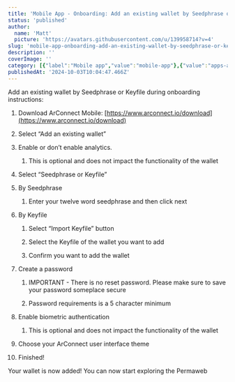 ```yaml
---
title: 'Mobile App - Onboarding: Add an existing wallet by Seedphrase or Keyfile'
status: 'published'
author:
  name: 'Matt'
  picture: 'https://avatars.githubusercontent.com/u/139958714?v=4'
slug: 'mobile-app-onboarding-add-an-existing-wallet-by-seedphrase-or-keyfile'
description: ''
coverImage: ''
category: [{"label":"Mobile app","value":"mobile-app"},{"value":"apps-and-connections","label":"Apps & connections"},{"value":"getting-started","label":"Getting started"}]
publishedAt: '2024-10-03T10:04:47.466Z'
---
```


Add an existing wallet by Seedphrase or Keyfile during onboarding instructions:

1. Download ArConnect Mobile: [https://www.arconnect.io/download](https://www.arconnect.io/download)

2. Select “Add an existing wallet”

3. Enable or don’t enable analytics.

    1. This is optional and does not impact the functionality of the wallet

    <!-- -->

    <!-- -->

    <!-- -->

4. Select “Seedphrase or Keyfile”

5. By Seedphrase

    1. Enter your twelve word seedphrase and then click next

    <!-- -->

    <!-- -->

    <!-- -->

6. By Keyfile

    1. Select “Import Keyfile” button

    2. Select the Keyfile of the wallet you want to add

    3. Confirm you want to add the wallet

    <!-- -->

    <!-- -->

    <!-- -->

7. Create a password

    1. IMPORTANT - There is no reset password. Please make sure to save your password someplace secure

    2. Password requirements is a 5 character minimum

    <!-- -->

    <!-- -->

    <!-- -->

8. Enable biometric authentication

    1. This is optional and does not impact the functionality of the wallet

    <!-- -->

    <!-- -->

    <!-- -->

9. Choose your ArConnect user interface theme

10. Finished!

Your wallet is now added! You can now start exploring the Permaweb

